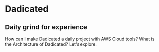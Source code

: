 # Dadicated

## Daily grind for experience

How can I make Dadicated a daily project with AWS Cloud tools? What is the Architecture of Dadicated? Let's explore.
